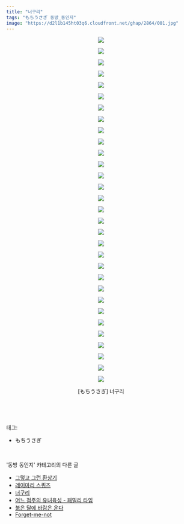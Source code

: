 ```yaml
---
title: "너구리"
tags: "もちうさぎ 동방_동인지"
image: "https://d2l1b145ht03q6.cloudfront.net/ghap/2864/001.jpg"
---
```

<div class="article">
<p style="text-align: center; clear: none; float: none;"><img src="{{ site.imgserver1 }}/ghap/2864/001.jpg"/></p>
<p style="text-align: center; clear: none; float: none;"><img src="{{ site.imgserver1 }}/ghap/2864/002.jpg"/></p>
<p style="text-align: center; clear: none; float: none;"><img src="{{ site.imgserver1 }}/ghap/2864/003.jpg"/></p>
<p style="text-align: center; clear: none; float: none;"><img src="{{ site.imgserver1 }}/ghap/2864/004.jpg"/></p>
<p style="text-align: center; clear: none; float: none;"><img src="{{ site.imgserver1 }}/ghap/2864/005.jpg"/></p>
<p style="text-align: center; clear: none; float: none;"><img src="{{ site.imgserver1 }}/ghap/2864/006.jpg"/></p>
<p style="text-align: center; clear: none; float: none;"><img src="{{ site.imgserver1 }}/ghap/2864/007.jpg"/></p>
<p style="text-align: center; clear: none; float: none;"><img src="{{ site.imgserver1 }}/ghap/2864/008.jpg"/></p>
<p style="text-align: center; clear: none; float: none;"><img src="{{ site.imgserver1 }}/ghap/2864/009.jpg"/></p>
<p style="text-align: center; clear: none; float: none;"><img src="{{ site.imgserver1 }}/ghap/2864/010.jpg"/></p>
<p style="text-align: center; clear: none; float: none;"><img src="{{ site.imgserver1 }}/ghap/2864/011.jpg"/></p>
<p style="text-align: center; clear: none; float: none;"><img src="{{ site.imgserver1 }}/ghap/2864/012.jpg"/></p>
<p style="text-align: center; clear: none; float: none;"><img src="{{ site.imgserver1 }}/ghap/2864/013.jpg"/></p>
<p style="text-align: center; clear: none; float: none;"><img src="{{ site.imgserver1 }}/ghap/2864/014.jpg"/></p>
<p style="text-align: center; clear: none; float: none;"><img src="{{ site.imgserver1 }}/ghap/2864/015.jpg"/></p>
<p style="text-align: center; clear: none; float: none;"><img src="{{ site.imgserver1 }}/ghap/2864/016.jpg"/></p>
<p style="text-align: center; clear: none; float: none;"><img src="{{ site.imgserver1 }}/ghap/2864/017.jpg"/></p>
<p style="text-align: center; clear: none; float: none;"><img src="{{ site.imgserver1 }}/ghap/2864/018.jpg"/></p>
<p style="text-align: center; clear: none; float: none;"><img src="{{ site.imgserver1 }}/ghap/2864/019.jpg"/></p>
<p style="text-align: center; clear: none; float: none;"><img src="{{ site.imgserver1 }}/ghap/2864/020.jpg"/></p>
<p style="text-align: center; clear: none; float: none;"><img src="{{ site.imgserver1 }}/ghap/2864/021.jpg"/></p>
<p style="text-align: center; clear: none; float: none;"><img src="{{ site.imgserver1 }}/ghap/2864/022.jpg"/></p>
<p style="text-align: center; clear: none; float: none;"><img src="{{ site.imgserver1 }}/ghap/2864/023.jpg"/></p>
<p style="text-align: center; clear: none; float: none;"><img src="{{ site.imgserver1 }}/ghap/2864/024.jpg"/></p>
<p style="text-align: center; clear: none; float: none;"><img src="{{ site.imgserver1 }}/ghap/2864/025.jpg"/></p>
<p style="text-align: center; clear: none; float: none;"><img src="{{ site.imgserver1 }}/ghap/2864/026.jpg"/></p>
<p style="text-align: center; clear: none; float: none;"><img src="{{ site.imgserver1 }}/ghap/2864/027.jpg"/></p>
<p style="text-align: center; clear: none; float: none;"><img src="{{ site.imgserver1 }}/ghap/2864/028.jpg"/></p>
<p style="text-align: center; clear: none; float: none;"><img src="{{ site.imgserver1 }}/ghap/2864/029.jpg"/></p>
<p style="text-align: center; clear: none; float: none;"><img src="{{ site.imgserver1 }}/ghap/2864/030.jpg"/></p>
<p style="text-align: center; clear: none; float: none;"><img src="{{ site.imgserver1 }}/ghap/2864/031.jpg"/></p>
<p style="text-align: center; clear: none; float: none;">[もちうさぎ] 너구리</p>
<p><br/></p>
</div><br/>
<div class="tagTrail">
<p>태그: </p>
<ul>
<li>もちうさぎ</li>
</ul>
</div><br/>
<div class="another">
<p>'동방 동인지' 카테고리의 다른 글</p>
<ul>
<li><a href="/ghap_2866">그렇고 그런 환상기</a></li>
<li><a href="/ghap_2865">레이마리 스퀴즈</a></li>
<li><a href="/ghap_2864">너구리</a></li>
<li><a href="/ghap_2863">어느 점주의 유녀육성 - 패밀리 타임</a></li>
<li><a href="/ghap_2862">붉은 달에 바람은 운다</a></li>
<li><a href="/ghap_2861">Forget-me-not</a></li>
</ul>
</div><br/>
<div class="cb_module cb_fluid">
<div class="cb_wrt cb_profile">
</div><!-- commentList close -->
</div><br/>
